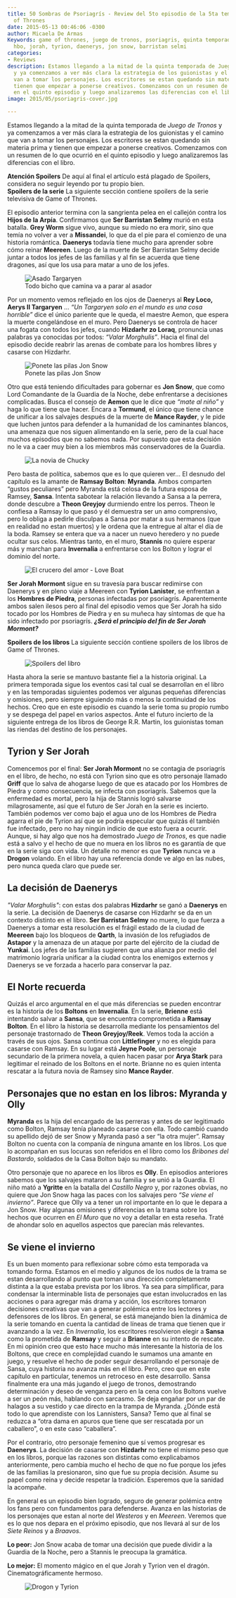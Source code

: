```yaml
---
title: 50 Sombras de Psoriagrís - Review del 5to episodio de la 5ta temporada de Game
  of Thrones
date: 2015-05-13 00:46:06 -0300
author: Micaela De Armas
Keywords: game of thrones, juego de tronos, psoriagris, quinta temporada, spoilers,
  hbo, jorah, tyrion, daenerys, jon snow, barristan selmi
categories:
- Reviews
description: Estamos llegando a la mitad de la quinta temporada de Juego de Tronos
  y ya comenzamos a ver más clara la estrategia de los guionistas y el camino que
  van a tomar los personajes. Los escritores se estan quedando sin materia prima y
  tienen que empezar a ponerse creativos. Comenzamos con un resumen de lo que ocurrió
  en el quinto episodio y luego analizaremos las diferencias con el libro.
image: 2015/05/psoriagris-cover.jpg

---
```

Estamos llegando a la mitad de la quinta temporada de *Juego de Tronos* y ya comenzamos a ver más clara la estrategia de los guionistas y el camino que van a tomar los personajes. Los escritores se estan quedando sin materia prima y tienen que empezar a ponerse creativos. Comenzamos con un resumen de lo que ocurrió en el quinto episodio y luego analizaremos las diferencias con el libro.
<!--more-->

<div class="spoilers-advice">
<div class="spoilers-advice__wrp">
<strong class="spoilers-advice__title">Atención Spoilers</strong>
<span class="spoilers-advice__desc">De aquí al final el artículo está plagado de Spoilers, considera no seguir leyendo por tu propio bien.</span>
</div>
</div>

<div class="spoilers-section">
<div class="spoilers-section__wrp">
<strong class="spoilers-section__title">Spoilers de la serie</strong>
<span class="spoilers-section__desc">La siguiente sección contiene spoilers de la serie televisiva de Game of Thrones.</span>
</div>
</div>

El episodio anterior termina con la sangrienta pelea en el callejón contra los **Hijos de la Arpía**. Confirmamos que **Ser Barristan Selmy** murió en esta batalla. **Grey Worm** sigue vivo, aunque su miedo no era morir, sino que temía no volver a ver a **Missandei**, lo que da el pie para el comienzo de una historia romántica.
**Daenerys** todavía tiene mucho para aprender sobre cómo reinar **Meereen**. Luego de la muerte de Ser Barristan Selmy decide juntar a todos los jefes de las familias y al fin se acuerda que tiene dragones, así que los usa para matar a uno de los jefes.

<figure>
<img src="/img/2015/05/asadito-targaryen.gif" alt="Asado Targaryen">
<figcaption>
Todo bicho que camina va a parar al asador
</figcaption>
</figure>

Por un momento vemos reflejado en los ojos de Daenerys al **Rey Loco, Aerys II Targaryen** … *“Un Targaryen solo en el mundo es una cosa horrible”* dice el único pariente que le queda, el maestre Aemon, que espera la muerte congelándose en el muro. Pero Daenerys se controla de hacer una fogata con todos los jefes, cuando **Hizdarhr zo Loraq**, pronuncia unas palabras ya conocidas por todos: *“Valar Morghulis”*. Hacia el final del episodio decide reabrir las arenas de combate para los hombres libres y casarse con Hizdarhr.

<figure>
<img src="/img/2015/05/no-seas-paloma-jon-snow.gif" alt="Ponete las pilas Jon Snow">
<figcaption>
Ponete las pilas Jon Snow
</figcaption>
</figure>

Otro que está teniendo dificultades para gobernar es **Jon Snow**, que como Lord Comandante de la Guardia de la Noche, debe enfrentarse a decisiones complicadas. Busca el consejo de **Aemon** que le dice que *“mate al niño”* y haga lo que tiene que hacer. Encara a **Tormund**, el único que tiene chance de unificar a los salvajes después de la muerte de **Mance Rayder**, y le pide que luchen juntos para defender a la humanidad de los caminantes blancos, una amenaza que nos siguen alimentando en la serie, pero de la cual hace muchos episodios que no sabemos nada.  Por supuesto que esta decisión no le va a caer muy bien a los miembros más conservadores de la Guardia.

<figure>
<img src="/img/2015/05/la-novia-de-chucky.jpg" alt="La novia de Chucky">
</figure>

Pero basta de política, sabemos que es lo que quieren ver... El desnudo del capítulo es la amante de **Ramsay Bolton**: **Myranda**. Ambos comparten “gustos peculiares” pero Myranda está celosa de la futura esposa de Ramsey, **Sansa**. Intenta sabotear la relación llevando a Sansa a la perrera, donde descubre a **Theon Greyjoy** durmiendo entre los perros. Theon le confiesa a Ramsay lo que pasó y él demuestra ser un amo comprensivo, pero lo obliga a pedirle disculpas a Sansa por matar a sus hermanos (que en realidad no estan muertos) y le ordena que la entregue al altar el día de la boda. Ramsey se entera que va a nacer un nuevo heredero y no puede ocultar sus celos.
Mientras tanto, en el muro, **Stannis** no quiere esperar más y marchan para **Invernalia** a enfrentarse con los Bolton y lograr el dominio del norte.

<figure>
<img src="/img/2015/05/love-boat.jpg" alt="El crucero del amor - Love Boat">
</figure>

**Ser Jorah Mormont** sigue en su travesía para buscar redimirse con Daenerys y en pleno viaje a Meereen con **Tyrion Lanister**, se enfrentan a los **Hombres de Piedra**, personas infectadas por psoriagrís. Aparentemente ambos salen ilesos pero al final del episodio vemos que Ser Jorah ha sido tocado por los Hombres de Piedra y en su muñeca hay síntomas de  que ha sido infectado por psoriagrís. ***¿Será el principio del fin de Ser Jorah Mormont?***


<div class="spoilers-section">
<div class="spoilers-section__wrp">
<strong class="spoilers-section__title">Spoilers de los libros</strong>
<span class="spoilers-section__desc">La siguiente sección contiene spoilers de los libros de Game of Thrones.</span>
</div>
</div>

<figure>
<img alt="Spoilers del libro" src="/img/2015/05/spoilers.gif">
</figure>

Hasta ahora la serie se mantuvo bastante fiel a la historia original. La primera temporada sigue los eventos casi tal cual se desarrollan en el libro y en las temporadas siguientes podemos ver algunas pequeñas diferencias y omisiones, pero siempre siguiendo más o menos la continuidad de los hechos. Creo que en este episodio es cuando la serie toma su propio rumbo y se despega del papel en varios aspectos. Ante el futuro incierto de la siguiente entrega de los libros de George R.R. Martin, los guionistas toman las riendas del destino de los personajes.

## Tyrion y Ser Jorah

Comencemos por el final: **Ser Jorah Mormont** no se contagia de psoriagrís en el libro, de hecho, no está con Tyrion sino que es otro personaje llamado **Griff** que lo salva de ahogarse luego de que es atacado por los Hombres de Piedra y como consecuencia, se infecta con psoriagrís. Sabemos que la enfermedad es mortal, pero la hija de Stannis logró salvarse milagrosamente, así que el futuro de Ser Jorah en la serie es incierto. También podemos ver como bajo el agua uno de los Hombres de Piedra agarra el pie de Tyrion así que se podría especular que quizás él también fue infectado, pero no hay ningún indicio de que esto fuera a ocurrir. Aunque, si hay algo que nos ha demostrado *Juego de Tronos*, es que nadie está a salvo y el hecho de que no muera en los libros no es garantía de que en la serie siga con vida.
Un detalle no menor es que **Tyrion** nunca ve a **Drogon** volando. En el libro hay una referencia donde ve algo en las nubes, pero nunca queda claro que puede ser.

## La decisión de Daenerys

*"Valar Morghulis"*: con estas dos palabras **Hizdarhr** se ganó a **Daenerys** en la serie. La decisión de Daenerys de casarse con Hizdarhr se da en un contexto distinto en el libro.
**Ser Barristan Selmy** no muere, lo que fuerza a Daenerys a tomar esta resolución es el frágil estado de la ciudad de **Meereen** bajo los bloqueos de **Qarth**, la invasión de los refugiados de **Astapor** y la amenaza de un ataque por parte del ejército de la ciudad de **Yunkai**. Los jefes de las familias sugieren que una alianza por medio del matrimonio lograría unificar a la ciudad contra los enemigos externos y Daenerys se ve forzada a hacerlo para conservar la paz.

## El Norte recuerda

Quizás el arco argumental en el que más diferencias se pueden encontrar es la historia de los **Boltons** en **Invernalia**. En la serie, **Brienne** está intentando salvar a **Sansa**, que se encuentra comprometida a **Ramsay Bolton**. En el libro la historia se desarrolla mediante los pensamientos del personaje trastornado de **Theon Greyjoy/Reek**. Vemos toda la acción a través de sus ojos. Sansa continua con **Littlefinger** y no es elegida para casarse con Ramsay. En su lugar está **Jeyne Poole**, un personaje secundario de la primera novela, a quien hacen pasar por **Arya Stark** para legitimar el reinado de los Boltons en el norte. Brianne no es quien intenta rescatar a la futura novia de Ramsey sino **Mance Rayder**.


## Personajes que no estan en los libros: Myranda y Olly


**Myranda** es la hija del encargado de las perreras y antes de ser legitimado como Bolton, Ramsay tenía planeado casarse con ella. Todo cambió cuando su apellido dejó de ser Snow y Myranda pasó a ser “la otra mujer”.
Ramsay Bolton no cuenta con la companía de ninguna amante en los libros. Los que lo acompañan en sus locuras son referidos en el libro como los *Bribones del Bastardo*, soldados de la Casa Bolton bajo su mandato.

Otro personaje que no aparece en los libros es **Olly**. En episodios anteriores sabemos que los salvajes mataron a su familia y se unió a la Guardia. El niño mató a **Ygritte** en la batalla del *Castillo Negro* y, por razones obvias, no quiere que Jon Snow haga las paces con los salvajes pero *“Se viene el invierno”*. Parece que Olly va a tener un rol importante en lo que le depara a Jon Snow.
Hay algunas omisiones y diferencias en la trama sobre los hechos que ocurren en *El Muro* que no voy a detallar en esta reseña. Traté de ahondar solo en aquellos aspectos que parecían más relevantes.


## Se viene el invierno

Es un buen momento para reflexionar sobre cómo esta temporada va tomando forma. Estamos en el medio y algunos de los nudos de la trama se estan desarrollando al punto que toman una dirección completamente distinta a la que estaba prevista por los libros.
Ya sea para simplificar, para condensar la interminable lista de personajes que estan involucrados en las acciones o para agregar más drama y acción, los escritores tomaron decisiones creativas que van a generar polémica entre los lectores y defensores de los libros.
En general, se está manejando bien la dinámica de la serie tomando en cuenta la cantidad de líneas de trama que tienen que ir avanzando a la vez.
En *Invernalia*, los escritores resolvieron elegir a **Sansa** como la prometida de **Ramsay** y seguir a **Brianne** en su intento de rescate. En mi opinión creo que esto hace mucho más interesante la historia de los Boltons, que crece en complejidad cuando le sumamos una amante en juego, y resuelve el hecho de poder seguir desarrollando el personaje de Sansa, cuya historia no avanza más en el libro. Pero, creo que en este capítulo en particular, tenemos un retroceso en este desarrollo. Sansa finalmente era una más jugando el juego de tronos, demostrando determinación y deseo de venganza pero en la cena con los Boltons vuelve a ser un peón más, hablando con sarcasmo. Se deja engañar por un par de halagos a su vestido y cae directo en la trampa de Myranda. ¿Dónde está todo lo que aprendiste con los Lannisters, Sansa? Temo que al final se reduzca a “otra dama en apuros que tiene que ser rescatada por un caballero”, o en este caso “caballera”.

Por el contrario, otro personaje femenino que sí vemos progresar es **Daenerys**. La decisión de casarse con **Hizdarhr** no tiene el mismo peso que en los libros, porque las razones son distintas como explicabamos anteriormente, pero cambia mucho el hecho de que no fue porque los jefes de las familias la presionaron, sino que fue su propia decisión. Asume su papel como reina y decide respetar la tradición. Esperemos que la sanidad la acompañe.

En general es un episodio bien logrado, seguro de generar polémica entre los fans pero con fundamentos para defenderse. Avanza en las historias de los personajes que estan al norte del *Westeros* y en *Meereen*. Veremos que es lo que nos depara en el próximo episodio, que nos llevará al sur de los *Siete Reinos* y a *Braavos*.


**Lo peor:** Jon Snow acaba de tomar una decisión que puede dividir a la Guardia de la Noche, pero a Stannis le preocupa la gramática.

**Lo mejor:** El momento mágico en el que Jorah y Tyrion ven el dragón. Cinematográficamente hermoso.

<figure>
<img src="/img/2015/05/best-movie-alive.jpg" alt="Drogon y Tyrion" />
</figure>
